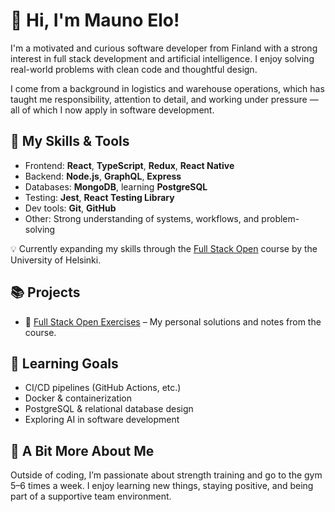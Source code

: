 # 👋 Hi, I'm Mauno Elo!

I'm a motivated and curious software developer from Finland with a strong interest in full stack development and artificial intelligence. I enjoy solving real-world problems with clean code and thoughtful design.

I come from a background in logistics and warehouse operations, which has taught me responsibility, attention to detail, and working under pressure — all of which I now apply in software development.

## 🔧 My Skills & Tools

- Frontend: **React**, **TypeScript**, **Redux**, **React Native**
- Backend: **Node.js**, **GraphQL**, **Express**
- Databases: **MongoDB**, learning **PostgreSQL**
- Testing: **Jest**, **React Testing Library**
- Dev tools: **Git**, **GitHub**
- Other: Strong understanding of systems, workflows, and problem-solving

💡 Currently expanding my skills through the [Full Stack Open](https://fullstackopen.com/en/) course by the University of Helsinki.

## 📚 Projects

- 🔗 [Full Stack Open Exercises](https://github.com/Mauser83/fullstackopen) – My personal solutions and notes from the course.

## 🎯 Learning Goals

- CI/CD pipelines (GitHub Actions, etc.)
- Docker & containerization
- PostgreSQL & relational database design
- Exploring AI in software development

## 🧠 A Bit More About Me

Outside of coding, I’m passionate about strength training and go to the gym 5–6 times a week. I enjoy learning new things, staying positive, and being part of a supportive team environment.
